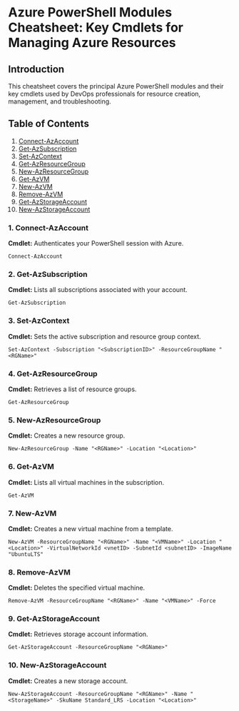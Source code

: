 # Azure PowerShell Modules Cheatsheet: Key Cmdlets for Managing Azure Resources

## Introduction
This cheatsheet covers the principal Azure PowerShell modules and their key cmdlets used by DevOps professionals for resource creation, management, and troubleshooting.

## Table of Contents
1. [Connect-AzAccount](#connect-azaccount)
2. [Get-AzSubscription](#get-azsubscription)
3. [Set-AzContext](#set-azcontext)
4. [Get-AzResourceGroup](#get-azresourcegroup)
5. [New-AzResourceGroup](#new-azresourcegroup)
6. [Get-AzVM](#get-azvm)
7. [New-AzVM](#new-azvm)
8. [Remove-AzVM](#remove-azvm)
9. [Get-AzStorageAccount](#get-azstorageaccount)
10. [New-AzStorageAccount](#new-azstorageaccount)

<a id="connect-azaccount"></a>
### 1. Connect-AzAccount  
**Cmdlet:** Authenticates your PowerShell session with Azure.  
```
Connect-AzAccount
```

<a id="get-azsubscription"></a>
### 2. Get-AzSubscription  
**Cmdlet:** Lists all subscriptions associated with your account.  
```
Get-AzSubscription
```

<a id="set-azcontext"></a>
### 3. Set-AzContext  
**Cmdlet:** Sets the active subscription and resource group context.  
```
Set-AzContext -Subscription "<SubscriptionID>" -ResourceGroupName "<RGName>"
```

<a id="get-azresourcegroup"></a>
### 4. Get-AzResourceGroup  
**Cmdlet:** Retrieves a list of resource groups.  
```
Get-AzResourceGroup
```

<a id="new-azresourcegroup"></a>
### 5. New-AzResourceGroup  
**Cmdlet:** Creates a new resource group.  
```
New-AzResourceGroup -Name "<RGName>" -Location "<Location>"
```

<a id="get-azvm"></a>
### 6. Get-AzVM  
**Cmdlet:** Lists all virtual machines in the subscription.  
```
Get-AzVM
```

<a id="new-azvm"></a>
### 7. New-AzVM  
**Cmdlet:** Creates a new virtual machine from a template.  
```
New-AzVM -ResourceGroupName "<RGName>" -Name "<VMName>" -Location "<Location>" -VirtualNetworkId <vnetID> -SubnetId <subnetID> -ImageName "UbuntuLTS"
```

<a id="remove-azvm"></a>
### 8. Remove-AzVM  
**Cmdlet:** Deletes the specified virtual machine.  
```
Remove-AzVM -ResourceGroupName "<RGName>" -Name "<VMName>" -Force
```

<a id="get-azstorageaccount"></a>
### 9. Get-AzStorageAccount  
**Cmdlet:** Retrieves storage account information.  
```
Get-AzStorageAccount -ResourceGroupName "<RGName>"
```

<a id="new-azstorageaccount"></a>
### 10. New-AzStorageAccount  
**Cmdlet:** Creates a new storage account.  
```
New-AzStorageAccount -ResourceGroupName "<RGName>" -Name "<StorageName>" -SkuName Standard_LRS -Location "<Location>"
```
